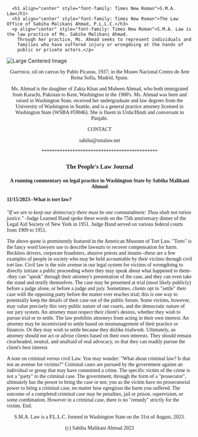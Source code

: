 <!DOCTYPE html>
<html lang="en">
<head>
    <meta charset="UTF-8">
    <meta name="viewport" content="width=device-width, initial-scale=1.0">
    <link rel="stylesheet" href="styles.css">

      <h1 align="center" style="font-family: Times New Roman">S.M.A. Law</h1>  
      <h3 align="center" style="font-family: Times New Roman">The Law Office of Sabiha Malikani Ahmad, P.L.L.C.</h3>
      <p align="center" style="font-family: Times New Roman">S.M.A. Law is the law practice of Ms. Sabiha Malikani Ahmad.
        Through her practice, Ms. Ahmad seeks to represent individuals and 
        families who have suffered injury or wrongdoing at the hands of 
        public or private actors.</p>
  
</head>
<body>
    <div class="center-container">
        <img src="https://static3.museoreinasofia.es/sites/default/files/obras/DE00050_0.jpg" alt="Large Centered Image">
    </div>
      <p align="center" style="font-family: Times New Roman"><em>Guernica</em>, oil on canvas by Pablo Picasso, 1937; in the Museo Nacional Centro de Arte Reina Sofía, Madrid, Spain.</p>

<p align="center" style="font-family: Times New Roman">Ms. Ahmad is the daughter of Zakia Khan and Mubeen Ahmad, who 
both immigrated from Karachi, Pakistan to Kent, Washington in the 
1980's. Ms. Ahmad was born and raised in Washington State, received 
her undergraduate and law degrees from the University of Washington 
in Seattle, and is a general practice attorney licensed in Washington 
State (WSBA #59046). She is fluent in Urdu/Hindi and conversant in 
Panjabi.  </p>

<p align="center" style="font-family: Times New Roman">CONTACT</p>
<p align="center" style="font-family: Times New Roman">sabiha@smalaw.net</p>



<p align="center" style="font-family: Times New Roman">*********************************************</p>
<h3 align="center" style="font-family: Times New Roman">The People's Law Journal</h3>
<h4 align="center" style="font-family: Times New Roman">A running commentary on legal practice in Washington State by Sabiha Malikani Ahmad</h4>
          <h4 style="font-family: Times New Roman">11/15/2023--What is tort law?</h4>
          <p style="font-family: Times New Roman"><em>
          "If we are to keep our democracy there must be one commandment: Thou shalt not ration justice."</em> 
          -Judge Learned Hand spoke these words on the 75th anniversary dinner of the Legal Aid Society of New York in 1951. 
          Judge Hand served on various federal courts from 1909 to 1951.</p> 
          <p style="font-family: Times New Roman">
          The above quote is prominently featured in the American Museum of Tort Law. "Torts" is the fancy word lawyers use 
          to describe lawsuits to recover compensation for harm. Reckless drivers, corporate fraudsters, abusive priests 
          and imams--these are a few examples of people in society who may be held accountable by their victims through 
          civil tort law. Civil law is the sole avenue in our legal system for victims of wrongdoing to directly initiate
          a public proceeding where they may speak about what happened to them--they can "speak" through their attorney's 
          presentation of the case, and they can even take the stand and testify themselves. The case may be presented 
          at trial (most likely publicly) before a judge alone, or before a judge and jury. Sometimes, clients opt to 
          "settle" their case with the opposing party before the matter ever reaches trial; this is one way to potentially 
          keep the details of their case out of the public forum. Some victims, however, may value precisely this very 
          public nature of our courts, and the democratic nature of our jury system. An attorney must respect their client's 
          desires, whether they wish to pursue trial or to settle. The law prohibits attorneys from acting in their own 
          interest. An attorney may be incentivized to settle based on mismanagement of their practice or finances.  
          Or they may wish to settle because they dislike trialwork. Ultimately, an attorney should not act or advise clients 
          based on their own interests. They should remain clearheaded, neutral, and unafraid of oral advocacy, so that they 
          can readily pursue the client's best interest.</p>
          <p style="font-family: Times New Roman">
          A note on criminal versus civil Law. You may wonder: "What about criminal law? Is that not an avenue for victims?"
          Criminal cases are pursued by the government against an individual or group that may have committed a crime.  
          The specific victim of the crime is not a "party" to the criminal case. The government, through the form of a 
          "prosecutor", ultimately has the power to bring the case or not; you as the victim have no prosecutorial power 
          to bring a criminal case, no matter how egregious the harm you suffered. The outcome of a completed criminal case 
          may be penalties, jail or prison, supervision, or some combination. However in a criminal case, there is no 
          "remedy" strictly for the victim. End.</p>
      
      



  
<p align="center" style="font-family: Times New Roman">S.M.A. Law is a P.L.L.C. formed in Washington State on the 31st of August, 2023.</p>





<p align="center" style="font-family: Times New Roman">(c) Sabiha Malikani Ahmad 2023</p>




</body>
</html>

